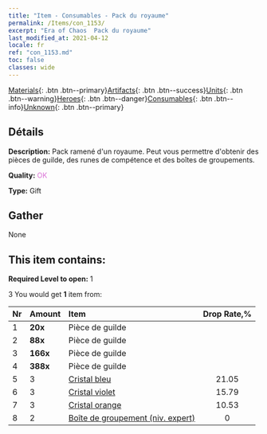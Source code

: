 ```yaml
---
title: "Item - Consumables - Pack du royaume"
permalink: /Items/con_1153/
excerpt: "Era of Chaos  Pack du royaume"
last_modified_at: 2021-04-12
locale: fr
ref: "con_1153.md"
toc: false
classes: wide
---
```

 [Materials](/fr/Items/){: .btn .btn--primary}[Artifacts](/fr/Items/Artifacts/){: .btn .btn--success}[Units](/fr/Items/Units/){: .btn .btn--warning}[Heroes](/fr/Items/Heroes/){: .btn .btn--danger}[Consumables](/fr/Items/Consumables/){: .btn .btn--info}[Unknown](/fr/Items/Unknown/){: .btn .btn--primary}

## Détails
 **Description:** Pack ramené d'un royaume. Peut vous permettre d'obtenir des pièces de guilde, des runes de compétence et des boîtes de groupements.

 **Quality:** <span style="color: #DA70D6">OK</span>

 **Type:** Gift

## Gather

  None

## This item contains:

 **Required Level to open:** 1

 3 You would get **1** item  from:

  | Nr | Amount |     Item    | Drop Rate,% |
  |:---|:-------|:------------|:---------:|
  | 1 |  **20x** | Pièce de guilde |  | 21.05 | 
  | 2 |  **88x** | Pièce de guilde |  | 15.79 | 
  | 3 |  **166x** | Pièce de guilde |  | 10.53 | 
  | 4 |  **388x** | Pièce de guilde |  | 5.26 | 
  | 5 | 3 | [Cristal bleu](/fr/Items/con_716/) | 21.05 | 
  | 6 | 3 | [Cristal violet](/fr/Items/con_720/) | 15.79 | 
  | 7 | 3 | [Cristal orange](/fr/Items/con_730/) | 10.53 | 
  | 8 | 2 | [Boîte de groupement (niv. expert)](/fr/Items/con_776/) | 0 | 
